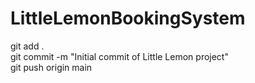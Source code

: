 # LittleLemonBookingSystem
git add .<br>
git commit -m "Initial commit of Little Lemon project"<br>
git push origin main<br>
